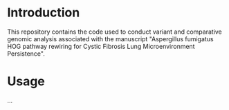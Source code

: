 # Introduction

This repository contains the code used to conduct variant and comparative genomic analysis associated with the manuscript 
"Aspergillus fumigatus HOG pathway rewiring for Cystic Fibrosis Lung Microenvironment Persistence". 

# Usage

...
